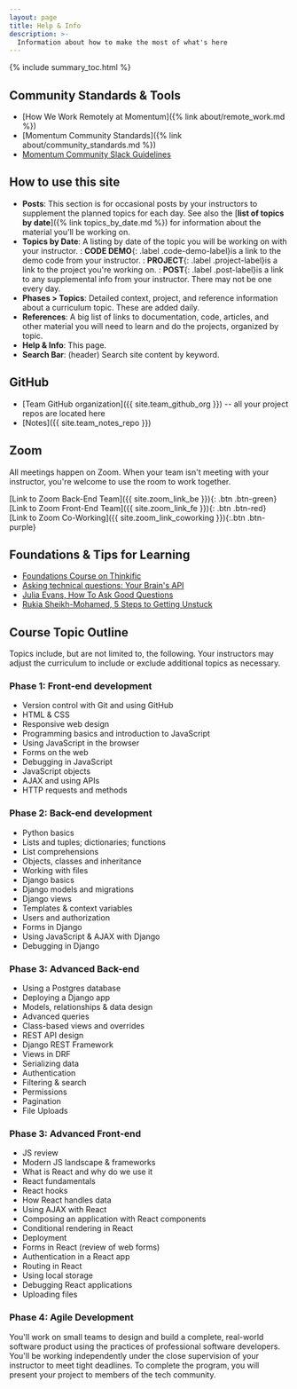 ```yaml
---
layout: page
title: Help & Info
description: >-
  Information about how to make the most of what's here
---
```


{% include summary_toc.html %}

## Community Standards & Tools

- [How We Work Remotely at Momentum]({% link about/remote_work.md %})
- [Momentum Community Standards]({% link about/community_standards.md %})
- [Momentum Community Slack Guidelines](https://docs.google.com/document/d/1updvgMnO2xAAfP46oW__d3-nhv4hPodW7WvxKWX87JA/edit)

## How to use this site

- **Posts**: This section is for occasional posts by your instructors to supplement the planned topics for each day. See also the [**list of topics by date**]({% link topics_by_date.md %}) for information about the material you'll be working on.
- **Topics by Date**: A listing by date of the topic you will be working on with your instructor.
: **CODE DEMO**{: .label .code-demo-label}is a link to the demo code from your instructor.
: **PROJECT**{: .label .project-label}is a link to the project you're working on.
: **POST**{: .label .post-label}is a link to any supplemental info from your instructor. There may not be one every day.
- **Phases > Topics**: Detailed context, project, and reference information about a curriculum topic. These are added daily.
- **References**: A big list of links to documentation, code, articles, and other material you will need to learn and do the projects, organized by topic.
- **Help & Info**: This page.
- **Search Bar**: (header) Search site content by keyword.

## GitHub

- [Team GitHub organization]({{ site.team_github_org }}) -- all your project repos are located here
- [Notes]({{ site.team_notes_repo }})

## Zoom

All meetings happen on Zoom. When your team isn't meeting with your instructor, you're welcome to use the room to work together.

[Link to Zoom Back-End Team]({{ site.zoom_link_be }}){: .btn .btn-green}  
[Link to Zoom Front-End Team]({{ site.zoom_link_fe }}){: .btn .btn-red}  
[Link to Zoom Co-Working]({{ site.zoom_link_coworking }}){:.btn .btn-purple}  

## Foundations & Tips for Learning

- [Foundations Course on Thinkific](https://thinkific.momentumlearn.com/)
- [Asking technical questions: Your Brain's API](https://www.youtube.com/watch?v=hY14Er6JX2s)
- [Julia Evans, How To Ask Good Questions](https://jvns.ca/blog/good-questions/)
- [Rukia Sheikh-Mohamed, 5 Steps to Getting Unstuck](https://dev.to/rukiaasm/working-smarter-5-steps-to-getting-unstuck-with-rukia-sheikh-mohamed-1932)

## Course Topic Outline

Topics include, but are not limited to, the following. Your instructors may adjust the curriculum to include or exclude additional topics as necessary.

### Phase 1: Front-end development

- Version control with Git and using GitHub
- HTML & CSS
- Responsive web design
- Programming basics and introduction to JavaScript
- Using JavaScript in the browser
- Forms on the web
- Debugging in JavaScript
- JavaScript objects
- AJAX and using APIs
- HTTP requests and methods

### Phase 2: Back-end development

- Python basics
- Lists and tuples; dictionaries; functions
- List comprehensions
- Objects, classes and inheritance
- Working with files
- Django basics
- Django models and migrations
- Django views
- Templates & context variables
- Users and authorization
- Forms in Django
- Using JavaScript & AJAX with Django
- Debugging in Django

### Phase 3: Advanced Back-end

- Using a Postgres database
- Deploying a Django app
- Models, relationships & data design
- Advanced queries
- Class-based views and overrides
- REST API design
- Django REST Framework
- Views in DRF
- Serializing data
- Authentication
- Filtering & search
- Permissions
- Pagination
- File Uploads

### Phase 3: Advanced Front-end

- JS review
- Modern JS landscape & frameworks
- What is React and why do we use it
- React fundamentals
- React hooks
- How React handles data
- Using AJAX with React
- Composing an application with React components
- Conditional rendering in React
- Deployment
- Forms in React (review of web forms)
- Authentication in a React app
- Routing in React
- Using local storage
- Debugging React applications
- Uploading files

### Phase 4: Agile Development

You'll work on small teams to design and build a complete, real-world software product using the practices of professional software developers. You'll be working independently under the close supervision of your instructor to meet tight deadlines. To complete the program, you will present your project to members of the tech community.
